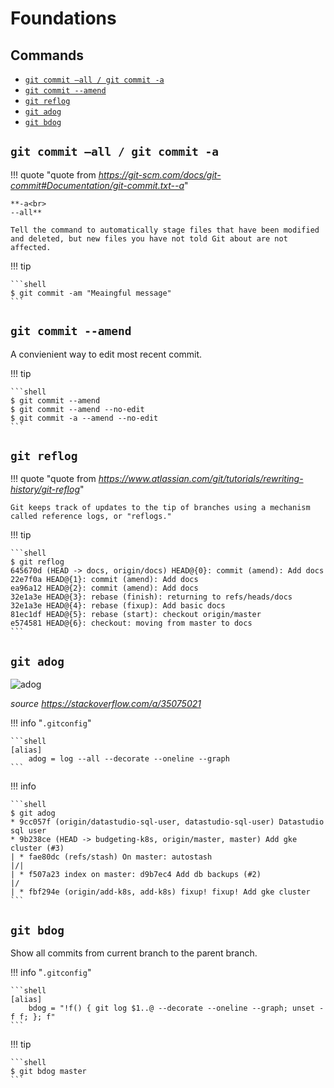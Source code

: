 # Foundations

## Commands

* [`git commit –all / git commit -a`](#git-commit-all-git-commit-a)
* [`git commit --amend`](#git-commit-amend)
* [`git reflog`](#git-reflog)
* [`git adog`](#git-adog)
* [`git bdog`](#git-bdog)


## `git commit –all / git commit -a`

!!! quote "quote from _<https://git-scm.com/docs/git-commit#Documentation/git-commit.txt--a>_"

    **-a<br>
    --all**
    
    Tell the command to automatically stage files that have been modified and deleted, but new files you have not told Git about are not affected.


!!! tip
    
    ```shell
    $ git commit -am "Meaingful message"
    ```

## `git commit --amend`

A convienient way to edit most recent commit.

!!! tip
    
    ```shell
    $ git commit --amend
    $ git commit --amend --no-edit
    $ git commit -a --amend --no-edit
    ```

## `git reflog`

!!! quote "quote from _<https://www.atlassian.com/git/tutorials/rewriting-history/git-reflog>_"

    Git keeps track of updates to the tip of branches using a mechanism called reference logs, or "reflogs."

!!! tip
    
    ```shell
    $ git reflog
    645670d (HEAD -> docs, origin/docs) HEAD@{0}: commit (amend): Add docs
    22e7f0a HEAD@{1}: commit (amend): Add docs
    ea96a12 HEAD@{2}: commit (amend): Add docs
    32e1a3e HEAD@{3}: rebase (finish): returning to refs/heads/docs
    32e1a3e HEAD@{4}: rebase (fixup): Add basic docs
    81ec1df HEAD@{5}: rebase (start): checkout origin/master
    e574581 HEAD@{6}: checkout: moving from master to docs
    ```

## `git adog`

![adog](https://i.sstatic.net/ElVkf.jpg)

_source <https://stackoverflow.com/a/35075021>_

!!! info "`.gitconfig`"
    
    ```shell
    [alias]
        adog = log --all --decorate --oneline --graph
    ```

!!! info

    ```shell
    $ git adog
    * 9cc057f (origin/datastudio-sql-user, datastudio-sql-user) Datastudio sql user
    * 9b238ce (HEAD -> budgeting-k8s, origin/master, master) Add gke cluster (#3)
    | * fae80dc (refs/stash) On master: autostash
    |/|
    | * f507a23 index on master: d9b7ec4 Add db backups (#2)
    |/
    | * fbf294e (origin/add-k8s, add-k8s) fixup! fixup! Add gke cluster
    ```

## `git bdog`

Show all commits from current branch to the parent branch.

!!! info "`.gitconfig`"
    
    ```shell
    [alias]
        bdog = "!f() { git log $1..@ --decorate --oneline --graph; unset -f f; }; f"
    ```

!!! tip
    
    ```shell
    $ git bdog master
    ```
